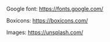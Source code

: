 Google font: https://fonts.google.com/

Boxicons: https://boxicons.com/

Images: https://unsplash.com/